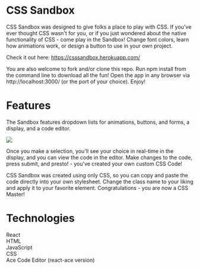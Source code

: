 # CSS Sandbox

CSS Sandbox was designed to give folks a place to play with CSS.  If you've ever thought CSS wasn't for you, or if you just wondered about the native functionality of CSS - come play in the Sandbox!  Change font colors, learn how animations work, or design a button to use in your own project.

Check it out here: https://csssandbox.herokuapp.com/

You are also welcome to fork and/or clone this repo. Run npm install from the command line to download all the fun! Open the app in any browser via http://localhost:3000/ (or the port of your choice). Enjoy!


# Features
The Sandbox features dropdown lists for animations, buttons, and forms, a display, and a code editor.  


![](/md-assets/demo-lg.gif)  

Once you make a selection, you'll see your choice in real-time in the display, and you can view the code in the editor.  Make changes to the code, press submit, and presto! - you've created your own custom CSS Code!

CSS Sandbox was created using only CSS, so you can copy and paste the code directly into your own stylesheet.  Change the class name to your liking and apply it to your favorite element.  Congratulations - you are now a CSS Master!




# Technologies  
React  
HTML  
JavaScript  
CSS  
Ace Code Editor (react-ace version)  

